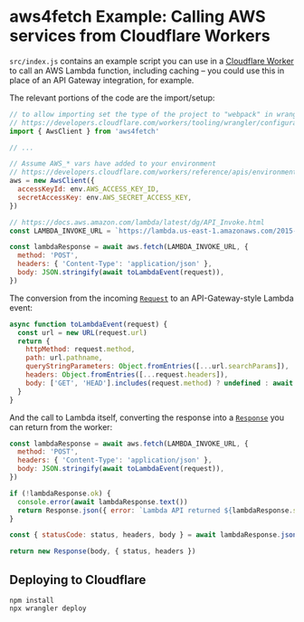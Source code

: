 # aws4fetch Example: Calling AWS services from Cloudflare Workers

`src/index.js` contains an example script you can use in a
[Cloudflare Worker](https://workers.cloudflare.com/) to call an
AWS Lambda function, including caching – you could use this in place of an API
Gateway integration, for example.

The relevant portions of the code are the import/setup:

```js
// to allow importing set the type of the project to "webpack" in wrangler.toml
// https://developers.cloudflare.com/workers/tooling/wrangler/configuration#per-project
import { AwsClient } from 'aws4fetch'

// ...

// Assume AWS_* vars have added to your environment
// https://developers.cloudflare.com/workers/reference/apis/environment-variables/#secrets
aws = new AwsClient({
  accessKeyId: env.AWS_ACCESS_KEY_ID,
  secretAccessKey: env.AWS_SECRET_ACCESS_KEY,
})

// https://docs.aws.amazon.com/lambda/latest/dg/API_Invoke.html
const LAMBDA_INVOKE_URL = `https://lambda.us-east-1.amazonaws.com/2015-03-31/functions/${LAMBDA_FN}/invocations`

const lambdaResponse = await aws.fetch(LAMBDA_INVOKE_URL, {
  method: 'POST',
  headers: { 'Content-Type': 'application/json' },
  body: JSON.stringify(await toLambdaEvent(request)),
})
```

The conversion from the incoming [`Request`](https://developer.mozilla.org/en-US/docs/Web/API/Request)
to an API-Gateway-style Lambda event:

```js
async function toLambdaEvent(request) {
  const url = new URL(request.url)
  return {
    httpMethod: request.method,
    path: url.pathname,
    queryStringParameters: Object.fromEntries([...url.searchParams]),
    headers: Object.fromEntries([...request.headers]),
    body: ['GET', 'HEAD'].includes(request.method) ? undefined : await request.text(),
  }
}
```

And the call to Lambda itself, converting the response into a
[`Response`](https://developer.mozilla.org/en-US/docs/Web/API/Response) you can return from the worker:

```js
const lambdaResponse = await aws.fetch(LAMBDA_INVOKE_URL, {
  method: 'POST',
  headers: { 'Content-Type': 'application/json' },
  body: JSON.stringify(await toLambdaEvent(request)),
})

if (!lambdaResponse.ok) {
  console.error(await lambdaResponse.text())
  return Response.json({ error: `Lambda API returned ${lambdaResponse.status}` }, { status: 500 })
}

const { statusCode: status, headers, body } = await lambdaResponse.json()

return new Response(body, { status, headers })
```

## Deploying to Cloudflare

```console
npm install
npx wrangler deploy
```

